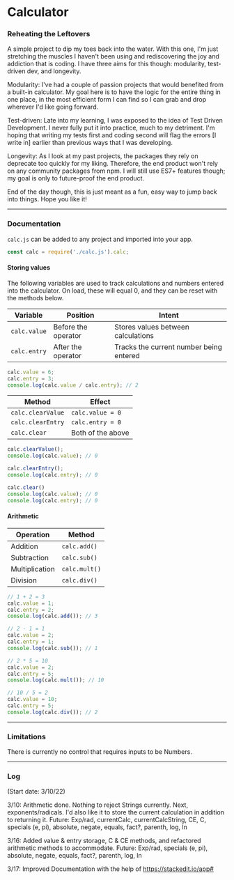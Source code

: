 # Calculator
### Reheating the Leftovers

A simple project to dip my toes back into the water. With this one, I'm just stretching the muscles I haven't been using and rediscovering the joy and addiction that is coding. I have three aims for this though: modularity, test-driven dev, and longevity.

Modularity: I've had a couple of passion projects that would benefited from a built-in calculator. My goal here is to have the logic for the entire thing in one place, in the most efficient form I can find so I can grab and drop wherever I'd like going forward.

Test-driven: Late into my learning, I was exposed to the idea of Test Driven Development. I never fully put it into practice, much to my detriment. I'm hoping that writing my tests first and coding second will flag the errors [I write in] earlier than previous ways that I was developing.

Longevity: As I look at my past projects, the packages they rely on deprecate too quickly for my liking. Therefore, the end product won't rely on any community packages from npm. I will still use ES7+ features though; my goal is only to future-proof the end product.

End of the day though, this is just meant as a fun, easy way to jump back into things. Hope you like it!

---

### Documentation

`calc.js` can be added to any project and imported into your app.
```javascript
const calc = require('./calc.js').calc;
```
#### Storing values
The following variables are used to track calculations and numbers entered into the calculator. On load, these will equal 0, and they can be reset with the methods below.

Variable | Position | Intent
--- | --- | ---
`calc.value` | Before the operator | Stores values between calculations
`calc.entry` | After the operator | Tracks the current number being entered
```javascript
calc.value = 6;
calc.entry = 3;
console.log(calc.value / calc.entry); // 2
```
Method | Effect
--- | ---
`calc.clearValue` | `calc.value = 0`
`calc.clearEntry` | `calc.entry = 0`
`calc.clear` | Both of the above
```javascript
calc.clearValue();
console.log(calc.value); // 0

calc.clearEntry();
console.log(calc.entry); // 0

calc.clear()
console.log(calc.value); // 0
console.log(calc.entry); // 0
```
#### Arithmetic
Operation | Method
--- | ---
Addition | `calc.add()`
Subtraction | `calc.sub()`
Multiplication | `calc.mult()`
Division | `calc.div()`
```javascript
// 1 + 2 = 3
calc.value = 1;
calc.entry = 2;
console.log(calc.add()); // 3

// 2 - 1 = 1
calc.value = 2;
calc.entry = 1;
console.log(calc.sub()); // 1

// 2 * 5 = 10
calc.value = 2;
calc.entry = 5;
console.log(calc.mult()); // 10

// 10 / 5 = 2
calc.value = 10;
calc.entry = 5;
console.log(calc.div()); // 2
```
---
### Limitations
There is currently no control that requires inputs to be Numbers.

---
### Log
(Start date: 3/10/22)

3/10: Arithmetic done. Nothing to reject Strings currently. Next, exponents/radicals. I'd also like it to store the current calculation in addition to returning it.
Future: Exp/rad, currentCalc, currentCalcString, CE, C, specials (e, pi), absolute, negate, equals, fact?, parenth, log, ln

3/16: Added value & entry storage, C & CE methods, and refactored arithmetic methods to accommodate.
Future: Exp/rad, specials (e, pi), absolute, negate, equals, fact?, parenth, log, ln

3/17: Improved Documentation with the help of https://stackedit.io/app#
